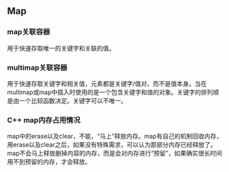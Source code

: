 ## Map

### map关联容器

用于快速存取唯一的关键字和关联的值。

### multimap关联容器

用于快速存取关键字和相关值，元素都是关键字/值对，而不是值本身。当在multimap或map中插入时使用的是一个包含关键字和值的对象。关键字的排列顺是由一个比较函数决定。关键字可以不唯一。

###  C++ map内存占用情况

map中的erase以及clear，不能，“马上”释放内存。map有自己的机制回收内存，用erase以及clear之后，如果没有特殊需求，可以认为那部分内存已经释放了。map不会马上释放删掉内容的内存，而是会对内存进行“预留”，如果确实很长时间用不到预留的内存，才会释放。
